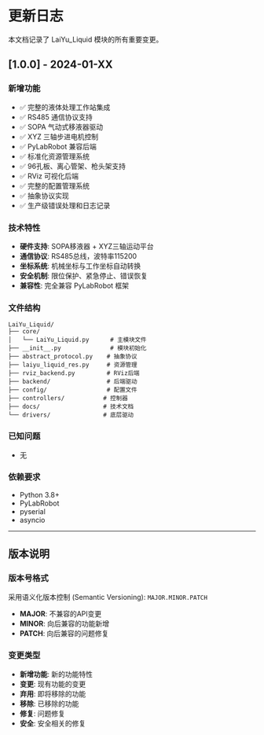 # 更新日志

本文档记录了 LaiYu_Liquid 模块的所有重要变更。

## [1.0.0] - 2024-01-XX

### 新增功能
- ✅ 完整的液体处理工作站集成
- ✅ RS485 通信协议支持
- ✅ SOPA 气动式移液器驱动
- ✅ XYZ 三轴步进电机控制
- ✅ PyLabRobot 兼容后端
- ✅ 标准化资源管理系统
- ✅ 96孔板、离心管架、枪头架支持
- ✅ RViz 可视化后端
- ✅ 完整的配置管理系统
- ✅ 抽象协议实现
- ✅ 生产级错误处理和日志记录

### 技术特性
- **硬件支持**: SOPA移液器 + XYZ三轴运动平台
- **通信协议**: RS485总线，波特率115200
- **坐标系统**: 机械坐标与工作坐标自动转换
- **安全机制**: 限位保护、紧急停止、错误恢复
- **兼容性**: 完全兼容 PyLabRobot 框架

### 文件结构
```
LaiYu_Liquid/
├── core/
│   └── LaiYu_Liquid.py      # 主模块文件
├── __init__.py              # 模块初始化
├── abstract_protocol.py    # 抽象协议
├── laiyu_liquid_res.py     # 资源管理
├── rviz_backend.py         # RViz后端
├── backend/                # 后端驱动
├── config/                 # 配置文件
├── controllers/           # 控制器
├── docs/                  # 技术文档
└── drivers/               # 底层驱动
```

### 已知问题
- 无

### 依赖要求
- Python 3.8+
- PyLabRobot
- pyserial
- asyncio

---

## 版本说明

### 版本号格式
采用语义化版本控制 (Semantic Versioning): `MAJOR.MINOR.PATCH`

- **MAJOR**: 不兼容的API变更
- **MINOR**: 向后兼容的功能新增
- **PATCH**: 向后兼容的问题修复

### 变更类型
- **新增功能**: 新的功能特性
- **变更**: 现有功能的变更
- **弃用**: 即将移除的功能
- **移除**: 已移除的功能
- **修复**: 问题修复
- **安全**: 安全相关的修复